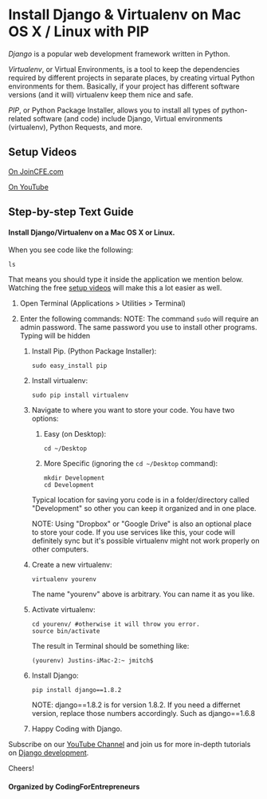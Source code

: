 # Install Django & Virtualenv on Mac OS X / Linux with PIP


*Django* is a popular web development framework written in Python. 

*Virtualenv*, or Virtual Environments, is a tool to keep the dependencies required by different projects in separate places, by creating virtual Python environments for them. Basically, if your project has different software versions (and it will) virtualenv keep them nice and safe.

*PIP*, or Python Package Installer, allows you to install all types of python-related software (and code) include Django, Virtual environments (virtualenv), Python Requests, and more.

## Setup Videos
[On JoinCFE.com](http://joincfe.com/projects#setup)

[On YouTube](https://www.youtube.com/codingentrepreneurs)

			
## Step-by-step Text Guide
#### Install Django/Virtualenv on a Mac OS X or Linux. 

When you see code like the following:

```
ls
```
That means you should type it inside the application we mention below. Watching the free [setup videos](http://joincfe.com/projects#setup) will make this a lot easier as well.


1. Open Terminal (Applications > Utilities > Terminal)
2. Enter the following commands:
NOTE: The command `sudo` will require an admin password. The same password you use to install other programs. Typing will be hidden
	
	1. Install Pip. (Python Package Installer):

		```
		sudo easy_install pip
		```
	2. Install virtualenv:

		```
		sudo pip install virtualenv
		```

	3. Navigate to where you want to store your code. 
		You have two options:
		1. Easy (on Desktop):

			```
			cd ~/Desktop
			```

		2. More Specific (ignoring the ```cd ~/Desktop``` command):

			```
			mkdir Development
			cd Development
			```

		Typical location for saving yoru code is in a folder/directory called "Development" so other you can keep it organized and in one place. 

		NOTE: Using "Dropbox" or "Google Drive" is also an optional place to store your code. If you use services like this, your code will definitely sync but it's possible virtualenv might not work properly on other computers.

	4. Create a new virtualenv:

		```
		virtualenv yourenv
		``` 

		The name "yourenv" above is arbitrary. You can name it as you like.

	5. Activate virtualenv:

		```
		cd yourenv/ #otherwise it will throw you error.
		source bin/activate
		```
		The result in Terminal should be something like:
		```
		(yourenv) Justins-iMac-2:~ jmitch$
		``` 

	6. Install Django:
		```
		pip install django==1.8.2
		```
		NOTE: django==1.8.2 is for version 1.8.2. If you need a differnet version, replace those numbers accordingly. Such as django==1.6.8

	7. Happy Coding with Django.


Subscribe on our [YouTube Channel](http://joincfe.com/youtube) and join us for more in-depth tutorials on [Django development](http://joincfe.com/enroll).


Cheers!


#### Organized by CodingForEntrepreneurs
